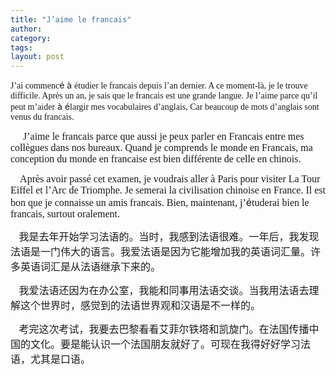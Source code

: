 ```yaml
---
title: "J’aime le francais"
author:
category: 
tags: 
layout: post
---
```

<font face="Times New Roman">J’ai commenc</font>é à <font face="Times New Roman">étudier le francais depuis l’an dernier. A ce moment-là, je le trouve difficile. Après un an, je sais que le francais est une grande langue. Je l’aime parce qu’il peut m’aider</font> à é<font face="Times New Roman">largir mes vocabulaires d’anglais, Car beaucoup de mots d’anglais sont venus du francais.</font>

<font face="Times New Roman" size="3">     J’aime le francais parce que aussi je peux parler en Francais entre mes collègues dans nos bureaux. Quand je comprends le monde en Francais, ma conception du monde en francaise est bien différente de celle en chinois.</font>

<font size="3"><font face="Times New Roman">    Après avoir passé cet examen, je voudrais aller à Paris pour visiter La Tour Eiffel et l’Arc de Triomphe. Je semerai la civilisation chinoise en France. Il est bon que je connaisse un amis francais. Bien, maintenant, j’</font>é<font face="Times New Roman">tuderai bien le francais, surtout oralement.</font></font>

<font size="3">   我是去年开始学习法语的。当时，我感到法语很难。一年后，我发现法语是一门伟大的语言。我爱法语是因为它能增加我的英语词汇量。许多英语词汇是从法语继承下来的。</font>

<font size="3">   我爱法语还因为在办公室，我能和同事用法语交谈。当我用法语去理解这个世界时，感觉到的法语世界观和汉语是不一样的。</font>

<font size="3">   考完这次考试，我要去巴黎看看艾菲尔铁塔和凯旋门。在法国传播中国的文化。要是能认识一个法国朋友就好了。可现在我得好好学习法语，尤其是口语。</font>

